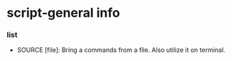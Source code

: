 # script-general info

### list

- SOURCE [file]: Bring a commands from a file. Also utilize it on terminal.